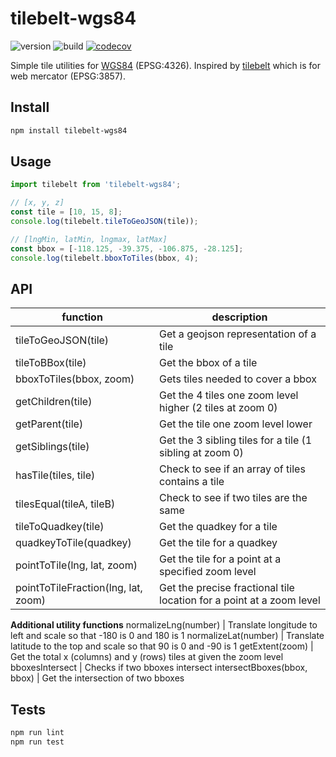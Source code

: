 tilebelt-wgs84
====
![version](https://img.shields.io/github/package-json/v/bwswedberg/tilebelt-wgs84)
![build](https://github.com/bwswedberg/tilebelt-wgs84/actions/workflows/build.yml/badge.svg)
[![codecov](https://codecov.io/gh/bwswedberg/tilebelt-wgs84/branch/main/graph/badge.svg?token=R9NCYUYWL1)](https://codecov.io/gh/bwswedberg/tilebelt-wgs84)

Simple tile utilities for [WGS84](https://en.wikipedia.org/wiki/World_Geodetic_System) (EPSG:4326). Inspired by [tilebelt](https://github.com/mapbox/tilebelt) which is for web mercator (EPSG:3857).

## Install

```bash
npm install tilebelt-wgs84
```

## Usage

```ts
import tilebelt from 'tilebelt-wgs84';

// [x, y, z]
const tile = [10, 15, 8];
console.log(tilebelt.tileToGeoJSON(tile));

// [lngMin, latMin, lngmax, latMax]
const bbox = [-118.125, -39.375, -106.875, -28.125];
console.log(tilebelt.bboxToTiles(bbox, 4);
```

## API

function | description
---|---
tileToGeoJSON(tile) | Get a geojson representation of a tile
tileToBBox(tile) | Get the bbox of a tile
bboxToTiles(bbox, zoom) | Gets tiles needed to cover a bbox
getChildren(tile) | Get the 4 tiles one zoom level higher (2 tiles at zoom 0)
getParent(tile) | Get the tile one zoom level lower
getSiblings(tile) | Get the 3 sibling tiles for a tile (1 sibling at zoom 0)
hasTile(tiles, tile) | Check to see if an array of tiles contains a tile
tilesEqual(tileA, tileB) | Check to see if two tiles are the same
tileToQuadkey(tile) | Get the quadkey for a tile
quadkeyToTile(quadkey) | Get the tile for a quadkey
pointToTile(lng, lat, zoom) | Get the tile for a point at a specified zoom level
pointToTileFraction(lng, lat, zoom) | Get the precise fractional tile location for a point at a zoom level
**Additional utility functions**
normalizeLng(number) | Translate longitude to left and scale so that -180 is 0 and 180 is 1
normalizeLat(number) | Translate latitude to the top and scale so that 90 is 0 and -90 is 1
getExtent(zoom) | Get the total x (columns) and y (rows) tiles at given the zoom level
bboxesIntersect | Checks if two bboxes intersect
intersectBboxes(bbox, bbox) | Get the intersection of two bboxes

## Tests

```bash
npm run lint
npm run test
```
